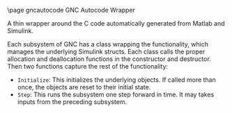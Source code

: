 \page gncautocode GNC Autocode Wrapper

A thin wrapper around the C code automatically generated from Matlab and Simulink.

Each subsystem of GNC has a class wrapping the functionality, which manages
the underlying Simulink structs. Each class calls the proper allocation and
deallocation functions in the constructor and destructor. Then two functions
capture the rest of the functionality:

* `Initialize`: This initializes the underlying objects. If called more than once,
the objects are reset to their initial state.
* `Step`: This runs the subsystem one step forward in time. It may takes
inputs from the preceding subsystem.

